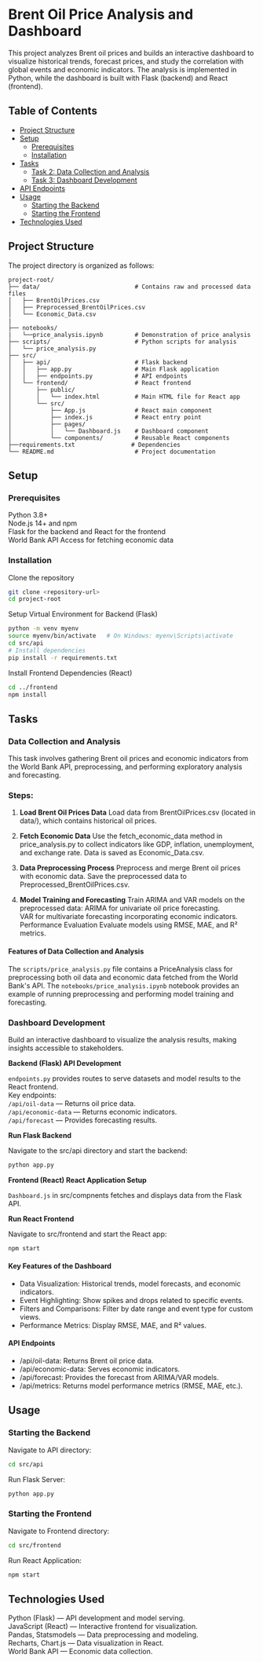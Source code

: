 # Brent Oil Price Analysis and Dashboard
This project analyzes Brent oil prices and builds an interactive dashboard to visualize historical trends, forecast prices, and study the correlation with global events and economic indicators. The analysis is implemented in Python, while the dashboard is built with Flask (backend) and React (frontend).

## Table of Contents
- [Project Structure](#project-structure)
- [Setup](#setup)
  - [Prerequisites](#prerequisites)
  - [Installation](#installation)
- [Tasks](#tasks)
  - [Task 2: Data Collection and Analysis](#task-2-data-collection-and-analysis)
  - [Task 3: Dashboard Development](#task-3-dashboard-development)
- [API Endpoints](#api-endpoints)
- [Usage](#usage)
  - [Starting the Backend](#starting-the-backend)
  - [Starting the Frontend](#starting-the-frontend)
- [Technologies Used](#technologies-used)

## Project Structure
The project directory is organized as follows:

```plaintext
project-root/
├── data/                           # Contains raw and processed data files
│   ├── BrentOilPrices.csv
│   ├── Preprocessed_BrentOilPrices.csv
│   └── Economic_Data.csv
|
├── notebooks/
|   └──price_analysis.ipynb         # Demonstration of price analysis
├── scripts/                        # Python scripts for analysis
│   └── price_analysis.py
├── src/
│   ├── api/                        # Flask backend
│   │   ├── app.py                  # Main Flask application
│   │   ├── endpoints.py            # API endpoints
│   └── frontend/                   # React frontend
│       ├── public/
│       │   └── index.html          # Main HTML file for React app
│       └── src/
│           ├── App.js              # React main component
│           ├── index.js            # React entry point
│           ├── pages/
│           │   └── Dashboard.js    # Dashboard component
│           └── components/         # Reusable React components
├──requirements.txt                # Dependencies
└── README.md                       # Project documentation
```
## Setup
### Prerequisites
Python 3.8+  
Node.js 14+ and npm  
Flask for the backend and React for the frontend  
World Bank API Access for fetching economic data  

### Installation
Clone the repository

```bash
git clone <repository-url>
cd project-root
```

Setup Virtual Environment for Backend (Flask)
``` bash
python -m venv myenv
source myenv/bin/activate   # On Windows: myenv\Scripts\activate
cd src/api
# Install dependencies
pip install -r requirements.txt
```

Install Frontend Dependencies (React)

```bash
cd ../frontend
npm install
```

## Tasks
### **Data Collection and Analysis**
This task involves gathering Brent oil prices and economic indicators from the World Bank API, preprocessing, and performing exploratory analysis and forecasting.

### **Steps:**
1. **Load Brent Oil Prices Data**
Load data from BrentOilPrices.csv (located in data/), which contains historical oil prices.

2. **Fetch Economic Data**
Use the fetch_economic_data method in price_analysis.py to collect indicators like GDP, inflation, unemployment, and exchange rate. Data is saved as Economic_Data.csv.

3. **Data Preprocessing Process**
Preprocess and merge Brent oil prices with economic data. Save the preprocessed data to Preprocessed_BrentOilPrices.csv.

4. **Model Training and Forecasting**
Train ARIMA and VAR models on the preprocessed data:
ARIMA for univariate oil price forecasting.  
VAR for multivariate forecasting incorporating economic indicators.  
Performance Evaluation Evaluate models using RMSE, MAE, and R² metrics.

#### **Features of Data Collection and Analysis**

The `scripts/price_analysis.py` file contains a PriceAnalysis class for preprocessing both oil data and economic data fetched from the World Bank's API. The `notebooks/price_analysis.ipynb` notebook provides an example of running preprocessing and performing model training and forecasting.

### **Dashboard Development**  
Build an interactive dashboard to visualize the analysis results, making insights accessible to stakeholders.

**Backend (Flask)
API Development**

`endpoints.py` provides routes to serve datasets and model results to the React frontend.  
Key endpoints:  
`/api/oil-data` — Returns oil price data.  
`/api/economic-data` — Returns economic indicators.  
`/api/forecast` — Provides forecasting results.  

**Run Flask Backend**

Navigate to the src/api directory and start the backend:
```bash
python app.py
```
**Frontend (React)
React Application Setup**

`Dashboard.js` in src/compnents fetches and displays data from the Flask API.  


**Run React Frontend**

Navigate to src/frontend and start the React app:
```bash
npm start
```
#### **Key Features of the Dashboard**
- Data Visualization: Historical trends, model forecasts, and economic indicators.
- Event Highlighting: Show spikes and drops related to specific events.
- Filters and Comparisons: Filter by date range and event type for custom views.
- Performance Metrics: Display RMSE, MAE, and R² values.
#### **API Endpoints**
- /api/oil-data: Returns Brent oil price data.
- /api/economic-data: Serves economic indicators.
- /api/forecast: Provides the forecast from ARIMA/VAR models.
- /api/metrics: Returns model performance metrics (RMSE, MAE, etc.).

## Usage
### **Starting the Backend**
Navigate to API directory:

```bash
cd src/api
```
Run Flask Server:

```bash
python app.py
```

### **Starting the Frontend**
Navigate to Frontend directory:

```bash
cd src/frontend
```
Run React Application:

``` bash
npm start
```
## Technologies Used
Python (Flask) — API development and model serving.  
JavaScript (React) — Interactive frontend for visualization.  
Pandas, Statsmodels — Data preprocessing and modeling.  
Recharts, Chart.js — Data visualization in React.  
World Bank API — Economic data collection.

